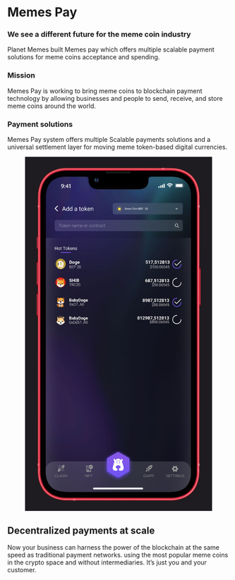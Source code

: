 # Memes Pay

### We see a different future for the meme coin industry

Planet Memes built Memes pay which offers multiple scalable payment solutions for meme coins acceptance and spending.

### Mission

Memes Pay is working to bring meme coins to blockchain payment technology by allowing businesses and people to send, receive, and store meme coins around the world.

### Payment solutions

Memes Pay system offers multiple Scalable payments solutions and a universal settlement layer for moving meme token-based digital currencies.

<figure><img src="../../../.gitbook/assets/screenshot-4.jpg" alt=""><figcaption></figcaption></figure>

## **Decentralized payments at scale**

Now your business can harness the power of the blockchain at the same speed as traditional payment networks. using the most popular meme coins in the crypto space and without intermediaries. It’s just you and your customer.

